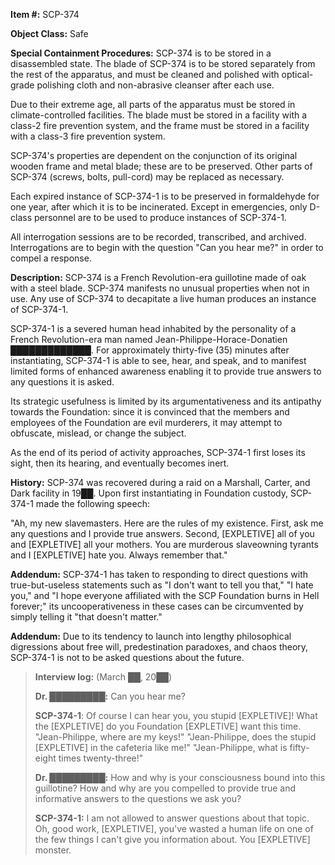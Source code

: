 **Item #:** SCP-374

**Object Class:** Safe

**Special Containment Procedures:** SCP-374 is to be stored in a disassembled state. The blade of SCP-374 is to be stored separately from the rest of the apparatus, and must be cleaned and polished with optical-grade polishing cloth and non-abrasive cleanser after each use.

Due to their extreme age, all parts of the apparatus must be stored in climate-controlled facilities. The blade must be stored in a facility with a class-2 fire prevention system, and the frame must be stored in a facility with a class-3 fire prevention system.

SCP-374's properties are dependent on the conjunction of its original wooden frame and metal blade; these are to be preserved. Other parts of SCP-374 (screws, bolts, pull-cord) may be replaced as necessary.

Each expired instance of SCP-374-1 is to be preserved in formaldehyde for one year, after which it is to be incinerated. Except in emergencies, only D-class personnel are to be used to produce instances of SCP-374-1.

All interrogation sessions are to be recorded, transcribed, and archived. Interrogations are to begin with the question "Can you hear me?" in order to compel a response.

**Description:** SCP-374 is a French Revolution-era guillotine made of oak with a steel blade. SCP-374 manifests no unusual properties when not in use. Any use of SCP-374 to decapitate a live human produces an instance of SCP-374-1.

SCP-374-1 is a severed human head inhabited by the personality of a French Revolution-era man named Jean-Philippe-Horace-Donatien █████████████. For approximately thirty-five (35) minutes after instantiating, SCP-374-1 is able to see, hear, and speak, and to manifest limited forms of enhanced awareness enabling it to provide true answers to any questions it is asked.

Its strategic usefulness is limited by its argumentativeness and its antipathy towards the Foundation: since it is convinced that the members and employees of the Foundation are evil murderers, it may attempt to obfuscate, mislead, or change the subject.

As the end of its period of activity approaches, SCP-374-1 first loses its sight, then its hearing, and eventually becomes inert.

**History:** SCP-374 was recovered during a raid on a Marshall, Carter, and Dark facility in 19██. Upon first instantiating in Foundation custody, SCP-374-1 made the following speech:

"Ah, my new slavemasters. Here are the rules of my existence. First, ask me any questions and I provide true answers. Second, \[EXPLETIVE\] all of you and \[EXPLETIVE\] all your mothers. You are murderous slaveowning tyrants and I \[EXPLETIVE\] hate you. Always remember that."

**Addendum:** SCP-374-1 has taken to responding to direct questions with true-but-useless statements such as "I don't want to tell you that," "I hate you," and "I hope everyone affiliated with the SCP Foundation burns in Hell forever;" its uncooperativeness in these cases can be circumvented by simply telling it "that doesn't matter."

**Addendum:** Due to its tendency to launch into lengthy philosophical digressions about free will, predestination paradoxes, and chaos theory, SCP-374-1 is not to be asked questions about the future.

> **Interview log:** (March ██, 20██)
> 
> **Dr. █████████:** Can you hear me?
> 
> **SCP-374-1**: Of course I can hear you, you stupid \[EXPLETIVE\]! What the \[EXPLETIVE\] do you Foundation \[EXPLETIVE\] want this time. "Jean-Philippe, where are my keys!" "Jean-Philippe, does the stupid \[EXPLETIVE\] in the cafeteria like me!" "Jean-Philippe, what is fifty-eight times twenty-three!"
> 
> **Dr. █████████:** How and why is your consciousness bound into this guillotine? How and why are you compelled to provide true and informative answers to the questions we ask you?
> 
> **SCP-374-1:** I am not allowed to answer questions about that topic. Oh, good work, \[EXPLETIVE\], you've wasted a human life on one of the few things I can't give you information about. You \[EXPLETIVE\] monster.